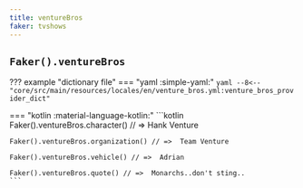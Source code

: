 ```yaml
---
title: ventureBros
faker: tvshows
---
```


## `Faker().ventureBros`

??? example "dictionary file"
    === "yaml :simple-yaml:"
        ```yaml
        --8<-- "core/src/main/resources/locales/en/venture_bros.yml:venture_bros_provider_dict"
        ```

=== "kotlin :material-language-kotlin:"
    ```kotlin
    Faker().ventureBros.character() // =>  Hank Venture

    Faker().ventureBros.organization() // =>  Team Venture

    Faker().ventureBros.vehicle() // =>  Adrian

    Faker().ventureBros.quote() // =>  Monarchs..don't sting..
    ```
